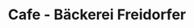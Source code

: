 ---
title: "Cafe - Bäckerei Freidorfer"
url: /strass-in-steiermark/cafe-baeckerei-freidorfer/
shop: Bäckerei
---